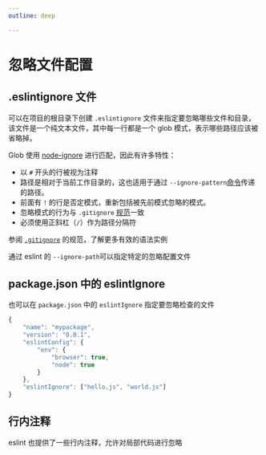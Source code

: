 ```yaml
---
outline: deep

---
```


<h1>忽略文件配置</h1>



## .eslintignore 文件

可以在项目的根目录下创建 `.eslintignore` 文件来指定要忽略哪些文件和目录，该文件是一个纯文本文件，其中每一行都是一个 glob 模式，表示哪些路径应该被省略掉。

Glob 使用 [node-ignore](https://github.com/kaelzhang/node-ignore) 进行匹配，因此有许多特性：

- 以 `#` 开头的行被视为注释
- 路径是相对于当前工作目录的，这也适用于通过 `--ignore-pattern`[命令](https://zh-hans.eslint.org/docs/latest/use/command-line-interface#--ignore-pattern)传递的路径。
- 前面有 `!` 的行是否定模式，重新包括被先前模式忽略的模式。
- 忽略模式的行为与 `.gitignore` [规范](https://git-scm.com/docs/gitignore)一致
- 必须使用正斜杠（`/`）作为路径分隔符

参阅 [`.gitignore`](https://git-scm.com/docs/gitignore) 的规范，了解更多有效的语法实例



通过 eslint 的 `--ignore-path`可以指定特定的忽略配置文件



## package.json 中的 eslintIgnore

也可以在 `package.json` 中的 `eslintIgnore` 指定要忽略检查的文件

```js
{
    "name": "mypackage",
    "version": "0.0.1",
    "eslintConfig": {
        "env": {
            "browser": true,
            "node": true
        }
    },
    "eslintIgnore": ["hello.js", "world.js"]
}
```



## 行内注释

eslint 也提供了一些行内注释，允许对局部代码进行忽略
